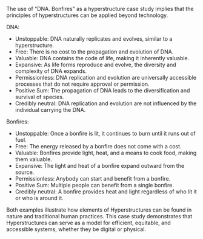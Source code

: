 The use of "DNA. Bonfires" as a hyperstructure case study implies that the principles of hyperstructures can be applied beyond technology.

DNA: 

- Unstoppable: DNA naturally replicates and evolves, similar to a hyperstructure. 
- Free: There is no cost to the propagation and evolution of DNA.
- Valuable: DNA contains the code of life, making it inherently valuable.
- Expansive: As life forms reproduce and evolve, the diversity and complexity of DNA expands.
- Permissionless: DNA replication and evolution are universally accessible processes that do not require approval or permission.
- Positive Sum: The propagation of DNA leads to the diversification and survival of species.
- Credibly neutral: DNA replication and evolution are not influenced by the individual carrying the DNA.

Bonfires:

- Unstoppable: Once a bonfire is lit, it continues to burn until it runs out of fuel.
- Free: The energy released by a bonfire does not come with a cost.
- Valuable: Bonfires provide light, heat, and a means to cook food, making them valuable.
- Expansive: The light and heat of a bonfire expand outward from the source.
- Permissionless: Anybody can start and benefit from a bonfire.
- Positive Sum: Multiple people can benefit from a single bonfire.
- Credibly neutral: A bonfire provides heat and light regardless of who lit it or who is around it.

Both examples illustrate how elements of Hyperstructures can be found in nature and traditional human practices. This case study demonstrates that Hyperstructures can serve as a model for efficient, equitable, and accessible systems, whether they be digital or physical.